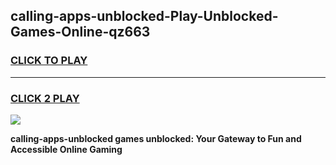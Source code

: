 
## calling-apps-unblocked-Play-Unblocked-Games-Online-qz663
<h3>
<a href="https://premium76.site?title=calling-apps-unblocked&ref=25A">CLICK TO PLAY</a></h3>
<hr>

<h3>
<a href="https://premium76.site?title=calling-apps-unblocked&ref=25A">CLICK 2 PLAY</a>
  
</h3>

<a href="https://premium76.site?title=calling-apps-unblocked&ref=25A"><img src="https://clearcache.store/games.png"></a>


**calling-apps-unblocked games unblocked: Your Gateway to Fun and Accessible Online Gaming**
